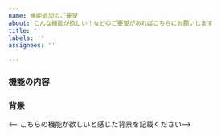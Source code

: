 ```yaml
---
name: 機能追加のご要望
about: こんな機能が欲しい！などのご要望があればこちらにお願いします
title: ''
labels: ''
assignees: ''

---
```


<!--
Mokurenを使っていただきありがとうございます!
バグ報告はこちらからお願いします
-->

### 機能の内容
<!--追加して欲しい機能の内容を、できるだけ詳細に記載いただけると幸いです -->

### 背景
<-- こちらの機能が欲しいと感じた背景を記載ください-->
